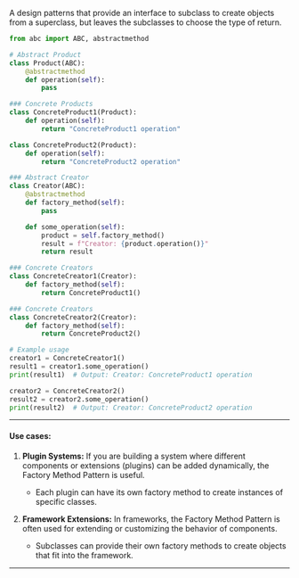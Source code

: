 A design patterns that provide an interface to subclass to create objects from a superclass, but leaves the subclasses to choose the type of return.
```python
from abc import ABC, abstractmethod

# Abstract Product
class Product(ABC):
    @abstractmethod
    def operation(self):
        pass

### Concrete Products
class ConcreteProduct1(Product):
    def operation(self):
        return "ConcreteProduct1 operation"

class ConcreteProduct2(Product):
    def operation(self):
        return "ConcreteProduct2 operation"

### Abstract Creator
class Creator(ABC):
    @abstractmethod
    def factory_method(self):
        pass

    def some_operation(self):
        product = self.factory_method()
        result = f"Creator: {product.operation()}"
        return result

### Concrete Creators
class ConcreteCreator1(Creator):
    def factory_method(self):
        return ConcreteProduct1()

### Concrete Creators
class ConcreteCreator2(Creator):
    def factory_method(self):
        return ConcreteProduct2()

# Example usage
creator1 = ConcreteCreator1()
result1 = creator1.some_operation()
print(result1)  # Output: Creator: ConcreteProduct1 operation

creator2 = ConcreteCreator2()
result2 = creator2.some_operation()
print(result2)  # Output: Creator: ConcreteProduct2 operation
```
---
#### Use cases:
1. **Plugin Systems:** If you are building a system where different components or extensions (plugins) can be added dynamically, the Factory Method Pattern is useful. 
	- Each plugin can have its own factory method to create instances of specific classes.
	
2. **Framework Extensions:** In frameworks, the Factory Method Pattern is often used for extending or customizing the behavior of components. 
	- Subclasses can provide their own factory methods to create objects that fit into the framework.
---
